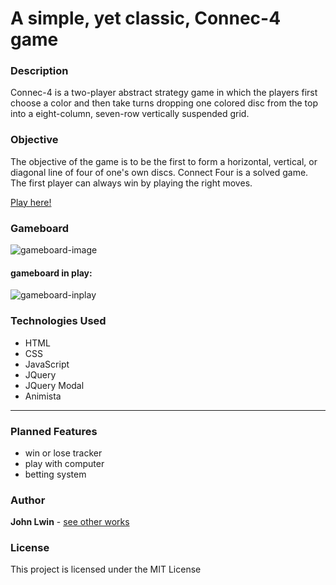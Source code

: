 # A simple, yet classic, Connec-4 game 

### Description
Connec-4 is a two-player abstract strategy game in which the players first choose a color and then take turns dropping one colored disc from the top into a eight-column, seven-row vertically suspended grid.
### Objective
The objective of the game is to be the first to form a horizontal, vertical, or diagonal line of four of one's own discs. Connect Four is a solved game. The first player can always win by playing the right moves.

[Play here!](https://aburmesedev.github.io/connec-4/)
### Gameboard
![gameboard-image](https://user-images.githubusercontent.com/47447266/55832927-75a32d80-5acb-11e9-9d4a-9c630837314d.jpg)
#### gameboard in play:
![gameboard-inplay](https://user-images.githubusercontent.com/47447266/55833625-d4b57200-5acc-11e9-9702-d8ee6023a9a0.jpg)
### Technologies Used
* HTML
* CSS
* JavaScript
* JQuery
* JQuery Modal
* Animista
----------
### Planned Features
* win or lose tracker
* play with computer
* betting system


### Author 
**John Lwin** - [see other works](https://www.johnlwin.info)

### License

This project is licensed under the MIT License
